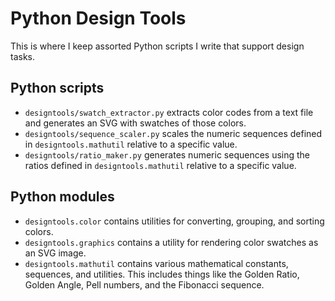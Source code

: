 # Python Design Tools

This is where I keep assorted Python scripts I write that support design tasks.

## Python scripts

- `designtools/swatch_extractor.py` extracts color codes from a text file and generates an SVG with swatches of those colors.
- `designtools/sequence_scaler.py` scales the numeric sequences defined in `designtools.mathutil` relative to a specific value.
- `designtools/ratio_maker.py` generates numeric sequences using the ratios defined in `designtools.mathutil` relative to a specific value.

## Python modules

- `designtools.color` contains utilities for converting, grouping, and sorting colors.
- `designtools.graphics` contains a utility for rendering color swatches as an SVG image.
- `designtools.mathutil` contains various mathematical constants, sequences, and utilities. This includes things like the Golden Ratio, Golden Angle, Pell numbers, and the Fibonacci sequence.
